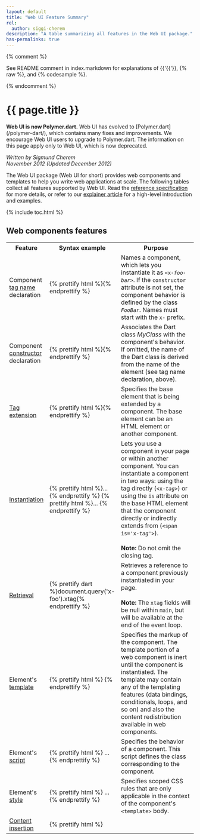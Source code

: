 ```yaml
---
layout: default
title: "Web UI Feature Summary"
rel:
  author: siggi-cherem
description: "A table summarizing all features in the Web UI package."
has-permalinks: true
---
```

{% comment %}

See README comment in index.markdown for explanations of
{{'{{'}}, \{\% raw \%\}, and \{\% codesample \%\}.

{% endcomment %}

# {{ page.title }}

<aside class="alert alert-danger" markdown="1">
<strong>Web UI is now Polymer.dart.</strong>
Web UI has evolved to
[Polymer.dart](/polymer-dart/), which contains many fixes and improvements.
We encourage Web UI users to upgrade to Polymer.dart.
The information on this page apply only to Web UI, which is now deprecated.
</aside>

_Written by Sigmund Cherem<br />
November 2012 (Updated December 2012)_

The Web UI package (Web UI for short) provides web components and templates to
help you write web applications at scale. The following tables collect all
features supported by Web UI. Read the [reference specification](spec.html) for
more details, or refer to our [explainer article](index.html) for a high-level
introduction and examples.

{% include toc.html %}

## Web components features

<table class="table">
<tbody>
<tr>
  <th width="20%"> Feature </th>
  <th width="35%"> Syntax example </th>
  <th> Purpose </th>
</tr>

<tr><td>
Component
<a href="spec.html#declaration">tag name</a>
declaration
</td><td>
{% prettify html %}<element name='x-foo-bar' ...>{% endprettify %}
</td><td>
Names a component, which lets you instantiate it as
<code>&lt;x-<em>foo-bar</em>&gt;</code>. If the <code>constructor</code> attribute is not
set, the component behavior is defined by the class
<code><em>FooBar</em></code>. Names must start with the <code>x-</code> prefix.
</td></tr>

<tr><td>
Component
<a href="spec.html#declaration">constructor</a>
declaration
</td><td>
{% prettify html %}<element ... constructor='MyClass'>{% endprettify %}
</td><td>
Associates the Dart class <em>MyClass</em> with the component's behavior. If
omitted, the name of the Dart class is derived from the name of the element
(see tag name declaration, above).
</td></tr>

<tr><td>
<a href="spec.html#declaration">Tag extension</a>
</td><td>
{% prettify html %}<element ... extends='span'>{% endprettify %}
</td><td>
Specifies the base element that is being extended by a component. The base
element can be an HTML element or another component.
</td></tr>

<tr><td>
<a href="spec.html#instantiation">Instantiation</a>
</td><td>
{% prettify html %}... <x-tag></x-tag>{% endprettify %}
{% prettify html %}... <span is='x-tag'></span>{% endprettify %}
</td><td>
Lets you use a component in your page or within another component.
You can instantiate a component in two ways:
using the tag directly (<code>&lt;x-<em>tag</em>&gt;</code>)
or using the <code>is</code> attribute on the base HTML element
that the component directly or indirectly extends from
(<code>&lt;span is='x-<em>tag</em>'&gt;</code>).
<br>
<br>
<strong>Note:</strong> Do not omit the closing tag.
</td></tr>

<tr><td>
<a href="spec.html#retrieval">Retrieval</a>
</td><td>
{% prettify dart %}document.query('x-foo').xtag{% endprettify %}
</td><td>
Retrieves a reference to a component previously instantiated in your page.
<br>
<br>
<strong>Note:</strong> The <code>xtag</code> fields will be null within
<code>main</code>, but will be available at the end of the event loop.

</td></tr>

<tr><td>
Element's <a href="spec.html#appearance">template</a>
</td><td>
{% prettify html %}
<element name='x-foo'>
  <template> ... </template>
{% endprettify %}
</td><td>
Specifies the markup of the component. The template portion of a web component
is inert until the component is instantiated. The template may contain any of
the templating features (data bindings, conditionals, loops, and so on)
and also the content redistribution available in web components.
</td></tr>

<tr><td>
Element's <a href="spec.html#behavior">script</a>
</td><td>
{% prettify html %}
<element name='x-foo'>
  ...
  <script type='application/dart'>...</script>
{% endprettify %}
</td><td>
Specifies the behavior of a component. This script defines the class
corresponding to the component.
</td></tr>

<tr><td>
Element's <a href="spec.html#appearance">style</a>
</td><td>
{% prettify html %}
<element name='x-foo'>
  ...
  <style> ... </style>
{% endprettify %}
</td><td>
Specifies scoped CSS rules that are only applicable in the context of the
component's <code>&lt;template></code> body.
</td></tr>

<tr><td>
<a href="spec.html#appearance">Content insertion</a>
</td><td>
{% prettify html %}
<element name='x-foo'>
  <template>
    ...
    <content></content>
{% endprettify %}
</td><td>
Allows components to have children. When a component has children, those
children go where the <code>&lt;content></code> tags are.
For example, consider this usage:
{% prettify html %}
<x-foo><div>hello</div></x-foo>
{% endprettify %}
The <code>&lt;div&gt;hello&lt;/div&gt;</code> will be placed within the
element's template where the content tag is specified.
</td></tr>

<tr><td>
Selector in <a href="spec.html#appearance">content insertion</a>
</td><td>
{% prettify html %}
<element name='x-foo'>
  <template>
    ...
    <content select='div'></content>
    <content></content>
{% endprettify %}
</td><td>
Specifies which subset of a component's children
are distributed in a particular content tag.
For example, consider this usage:
{% prettify html %}
<x-foo><span>one</span><div>two</div></x-foo>
{% endprettify %}
The <code>&lt;div&gt;two&lt;/div&gt;</code> will be placed at the first
<code>&lt;content&gt;</code> insertion point (where div tags are selected), and
the <code>&lt;span&gt;</code> will be added at the insertion point
of the second content tag.
</td></tr>

<tr><td>
<a href="spec.html#appearance">Base component insertion</a>
</td><td>
{% prettify html %}
<element ... >
  <template>
    ...
    <shadow></shadow>
{% endprettify %}
</td><td>
Embeds the content of a base component. When a component extends another
component, The <code>&lt;shadow&gt;</code> tag is an insertion point where the
contents of the parent component are added.
</td></tr>

<tr><td>
<a href="spec.html#loading-components">Components inclusion</a>
</td><td>
{% prettify html %}
<html ...>
  <head>
  <link rel="import" href="...">
  </head>
{% endprettify %}
</td><td>
Imports component definitions
from the URL specified by <code>href</code>.
You can use these components
within the body of the current HTML page
and within components that the current HTML page defines.
</td></tr>
</tbody>
</table>


## Templating features

<table class="table">
<tr>
  <th width="20%"> Feature </th>
  <th width="35%"> Syntax example </th>
  <th> Purpose </th>
</tr>

<tr><td>
<a href="spec.html#binding-in-content">Text node data binding</a>
</td><td>
{% prettify html %}<div>{{'{{'}}exp}}</div>{% endprettify %}
</td><td>
Injects the value of evaluating <em>exp</em> in the document and watches for
changes. Any time a change to <em>exp</em> is detected, the UI is updated.
Values of the special type SafeHtml (from <a
href="https://github.com/dart-lang/web-ui/blob/master/lib/safe_html.dart">package:web_components/safe_html.dart</a>)
are treated in a special manner.
If the value of <em>exp</em> is not SafeHtml,
the contents are converted to a string
and are treated as text (they are escaped as safe HTML).
Otherwise, if the value of <em>exp</em> is a SafeHtml,
the contents are injected directly as an HTML fragment.
</td></tr>

<tr><td>
<a href="spec.html#binding-in-attributes">Attribute data binding</a>
</td><td>
{% prettify html %}<td colspan="{{'{{'}}exp}}"></td>{% endprettify %}
</td><td>
Binds the value of <em>exp</em> to the value of the attribute. Similar to
binding in text nodes, the expression is watched for changes
and the element
attribute is updated accordingly. The type of the expression is treated
accordingly, so unsafe content is appropriately escaped
as an attribute value.
</td></tr>

<tr><td>
<a href="spec.html#binding-in-attributes">Class attribute data binding</a>
</td><td>
{% prettify html %}<div class="{{'{{'}}Class1}} {{'{{'}}Class2}}"></div>{% endprettify %}
{% prettify html %}<div class="{{'{{'}}classesAsList}}"></div>{% endprettify %}
{% prettify html %}<div class="{{'{{'}}classesAsString}}"></div>{% endprettify %}
</td><td>
Binds the values to a class attribute. Similar
to attribute bindings, except that the system is smart enough
to update the class list
by adding and removing individual classes that change.
If the expression is
null, it means that the class(es) represented by that expression are all
removed.
</td></tr>

<tr><td>
<a href="spec.html#binding-in-attributes">Style attribute data binding</a>
</td><td>
{% prettify html %}<div style="{{'{{'}}exp}}"></div>{% endprettify %}
</td><td>
Binds the value of <em>exp</em> to the value of a style attribute.
Similar to attribute bindings,
except that <em>exp</em> is expected to be a map
and the system updates the style of the node
by treating the key-value pairs
in <em>exp</em> as CSS property-value pairs.
</td></tr>

<tr><td>
<a href="spec.html#binding-interactive-elements">Two-way data binding</a>
in interactive elements
</td><td>
{% prettify html %}<input type="text"
       bind-value="assignableValue">{% endprettify %}
{% prettify html %}<textarea bind-value="assignableValue">
</textarea>{% endprettify %}
{% prettify html %}<input type="checkbox"
       bind-checked="assignableValue">{% endprettify %}
</td><td>
Directly updates <em>assignableValue</em> with user input. Like data bindings in
attributes, this displays the latest value of the <em>assignableValue</em>
expression in the element.  Additionally, when the element is updated due to UI
interaction, the <em>assignableValue</em> is also updated and kept in sync.
</td></tr>


<tr><td>
<a href="spec.html#conditional-template">Conditional template node</a>
</td><td>
{% prettify html %}
<template instantiate="if exp">
contents
</template>
{% endprettify %}

{% prettify html %}<template if="exp">contents</template>{% endprettify %}
</td><td>
Conditionally adds <em>contents</em> if <em>exp</em> evaluates to true. The
contents are added <em>after</em> the template tag
(not as children of the template tag).
To make a conditional
row or cell in a table, use conditional tag attributes instead.
<br>
<br>
<strong>Note:</strong> both <code>instance="if exp"</code> and
<code>if="exp"</code> are accepted, the syntax is not yet finalized.
</td></tr>

<tr><td>
<a href="spec.html#conditional-attribute">Conditional tag attribute</a>
</td><td>
{% prettify html %}
<div template instantiate="if exp">
contents
</div>
{% endprettify %}
{% prettify html %}<div template if="exp">contents</div>{% endprettify %}
{% prettify html %}
<table><tbody>
<tr>
  <td template instantiate="if showCell">
    contents
  </td>
</tr>
</tbody></table>
{% endprettify %}
</td><td>
Conditionally adds the element to the DOM tree if the expression is true. This
can be used to make rows and cells conditionally visible.
<br>
<br>
<strong>Note:</strong> both <code>instance="if exp"</code> and
<code>if="exp"</code> are accepted, the syntax is not yet finalized.
</td></tr>

<tr><td>
<a href="spec.html#iterate-template">Iterating template node</a>
</td><td>
{% prettify html %}
<template iterate="x in exp">
contents
</template>
{% endprettify %}
</td><td>
Inserts <em>contents</em> for each item in <em>exp</em>
(an iterable collection).
The contents are added <em>after</em> the template tag (not
as children of the tag). To iterate over table rows or cells,
use iterating tag attributes instead.
</td></tr>

<tr><td>
<a href="spec.html#iterate-attribute">Iterating tag attribute</a>
</td><td>
{% prettify html %}
{% raw %}
<table>
<tbody template iterate="x in exp">
  <tr>
    <td>{{x.firstName}}</td>
    <td>{{x.lastName}}</td>
  </tr>
</tbody>
</table>
{% endraw %}
{% endprettify %}
</td><td>
Expands <em>contents</em> under the element,
once per item in the collection that <em>exp</em> evaluates to.
This can be used to create rows and cells in tables.
</td></tr>

<tr><td>
<a href="spec.html#event-listeners">Inline event listener</a>
</td><td>
{% prettify html %}
<div on-click="myHandler($event)">
contents
</div>
{% endprettify %}
</td><td>
Binds a UI event to a Dart expression. Whenever the event fires, the associated
expression is executed and watchers are notified about possible changes. The
fired event is stored in the special variable <code>$event</code>, available in
the scope of the Dart expression.
</td></tr>

</tbody></table>
